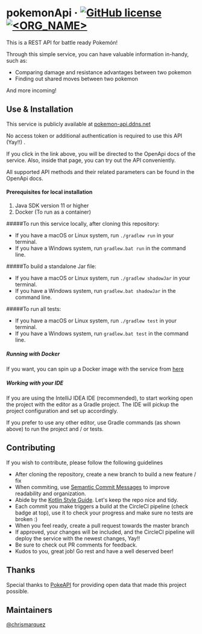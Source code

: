 # pokemonApi  &middot;  [![GitHub license](https://img.shields.io/badge/license-MIT-blue.svg)](https://github.com/chrismarquez/pokemonApi/blob/master/LICENSE) [![<ORG_NAME>](https://circleci.com/gh/chrismarquez/pokemonApi.svg?style=svg)](https://circleci.com/gh/chrismarquez/pokemonApi)
This is a REST API for battle ready Pokemón!

Through this simple service, you can have valuable information in-handy, such as:

- Comparing damage and resistance advantages between two pokemon
- Finding out shared moves between two pokemon

And more incoming!

## Use & Installation

This service is publicly available at [pokemon-api.ddns.net](http://pokemon-api.ddns.net)

No access token or additional authentication is required to use this API (Yay!!) .

If you click in the link above, you will be directed to the OpenApi docs of the service.
Also, inside that page, you can try out the API conveniently.

All supported API methods and their related parameters can be found in the OpenApi docs.

#### Prerequisites for local installation

1. Java SDK version 11 or higher
2. Docker (To run as a container)

#####To run this service locally, after cloning this repository:
- If you have a macOS or Linux system, run `./gradlew run` in your terminal.
- If you have a Windows system, run `gradlew.bat run` in the command line.

#####To build a standalone Jar file:
- If you have a macOS or Linux system, run `./gradlew shadowJar` in your terminal.
- If you have a Windows system, run `gradlew.bat shadowJar` in the command line.

#####To run all tests:
- If you have a macOS or Linux system, run `./gradlew test` in your terminal.
- If you have a Windows system, run `gradlew.bat test` in the command line.

##### Running with Docker

If you want, you can spin up a Docker image with the service from [here](https://hub.docker.com/repository/docker/chrismarquez/pokemon-api)

##### Working with your IDE

If you are using the IntelliJ IDEA IDE (recommended), to start working open the project
with the editor as a Gradle project. The IDE will pickup the project configuration and 
set up accordingly.

If you prefer to use any other editor, use Gradle commands (as shown above) to run the project and / or tests.

## Contributing

If you wish to contribute, please follow the following guidelines
- After cloning the repository, create a new branch to build a new feature / fix
- When commiting, use [Semantic Commit Messages](https://www.conventionalcommits.org/en/v1.0.0/) to improve readability and organization.
- Abide by the [Kotlin Style Guide](https://kotlinlang.org/docs/reference/coding-conventions.html). Let's keep the repo nice and tidy.
- Each commit you make triggers a build at the CircleCI pipeline (check badge at top), use it to check your progress and make sure no tests are broken :)
- When you feel ready, create a pull request towards the master branch
- If approved, your changes will be included, and the CircleCI pipeline will deploy the service with the newest changes, Yay!!
- Be sure to check out PR comments for feedback.
- Kudos to you, great job! Go rest and have a well deserved beer!

## Thanks

Special thanks to [PokeAPI](https://pokeapi.co/) for providing open data that made this project possible.

## Maintainers
[@chrismarquez](http://github.com/chrismarquez)
